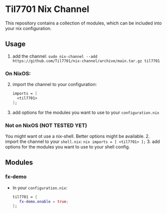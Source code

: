 # Til7701 Nix Channel
This repository contains a collection of modules, which can be included into your nix configuration.

## Usage
1. add the channel: `sudo nix-channel --add https://github.com/Til7701/nix-channel/archive/main.tar.gz til7701`

### On NixOS:
2. import the channel to your configuration: 
    ``` nix
    imports = [
      <til7701>
    ];
    ```
3. add options for the modules you want to use to your `configuration.nix`

### Not on NixOS (NOT TESTED YET)
You might want ot use a nix-shell. Better options might be available.
2. import the channel to your `shell.nix`:
    ``` nix
    imports = [
      <til7701>
    ];
    ```
3. add options for the modules you want to use to your shell config.

## Modules
### fx-demo
- In your `configuration.nix`: 
   ``` nix
   til7701 = {
      fx-demo.enable = true;
   };
   ```